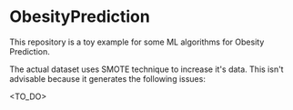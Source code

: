 # ObesityPrediction
This repository is a toy example for some ML algorithms for Obesity Prediction.

The actual dataset uses SMOTE technique to increase it's data. This isn't advisable because it generates the following issues:

<TO_DO>
